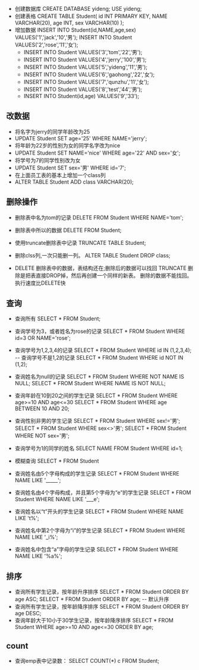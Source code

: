 - 创建数据库
CREATE DATABASE yideng;
USE yideng;
- 创建表格
CREATE TABLE Student(
  id INT PRIMARY KEY,
  NAME VARCHAR(20),
  age INT,
  sex VARCHAR(10)
);
- 增加数据
   INSERT INTO Student(id,NAME,age,sex) VALUES('1','jack','10','男');
   INSERT INTO Student VALUES('2','rose','11','女');
   * INSERT INTO Student VALUES('3','tom','22','男');
   * INSERT INTO Student VALUES('4','jerry','100','男');
   * INSERT INTO Student VALUES('5','yideng','11','男');
   * INSERT INTO Student VALUES('6','gaohong','22','女');
   * INSERT INTO Student VALUES('7','qunzhu','11','女');
   * INSERT INTO Student VALUES('8','test','44','男');
   * INSERT INTO Student(id,age) VALUES('9','33');


## 改数据
* 将名字为jerry的同学年龄改为25
* UPDATE Student SET age='25' WHERE NAME='jerry';
* 将年龄为22岁的性别为女的同学名字改为nice
* UPDATE Student SET NAME='nice' WHERE age='22' AND sex='女';
* 将学号为7的同学性别改为女
* UPDATE Student SET sex='男' WHERE id='7';
* 在上面员工表的基本上增加一个class列
* ALTER TABLE Student ADD class VARCHAR(20);

## 删除操作
* 删除表中名为tom的记录
DELETE FROM Student WHERE NAME='tom';
* 删除表中所以的数据
 DELETE FROM Student;
* 使用truncate删除表中记录
TRUNCATE TABLE Student;
* 删除clss列,一次只能删一列。
ALTER TABLE Student DROP class;

* DELETE 删除表中的数据，表结构还在;删除后的数据可以找回
TRUNCATE 删除是把表直接DROP掉，然后再创建一个同样的新表。
删除的数据不能找回。执行速度比DELETE快

## 查询
* 查询所有
SELECT * FROM Student;
* 查询学号为3，或者姓名为rose的记录
SELECT * FROM Student WHERE id=3 OR NAME='rose';
* 查询学号为1,2,3,4的记录
SELECT * FROM Student WHERE id IN (1,2,3,4);
-- 查询学号不是1,2的记录
SELECT * FROM Student WHERE id NOT IN (1,2);
* 查询姓名为null的记录
SELECT * FROM Student WHERE NOT NAME IS NULL;
SELECT * FROM Student WHERE NAME IS NOT NULL;
* 查询年龄在10到20之间的学生记录
SELECT * FROM Student WHERE age>=10 AND age<=30
SELECT * FROM Student WHERE age BETWEEN 10 AND 20;
* 查询性别非男的学生记录
SELECT * FROM Student WHERE sex!='男';
SELECT * FROM Student WHERE sex<>'男';
SELECT * FROM Student WHERE NOT sex='男';
* 查询学号为1的同学的姓名 
SELECT NAME FROM Student WHERE id=1;

* 模糊查询
SELECT * FROM Student
* 查询姓名由5个字母构成的学生记录
SELECT * FROM Student WHERE NAME LIKE '_____';
* 查询姓名由4个字母构成，并且第5个字母为“e”的学生记录
SELECT * FROM Student WHERE NAME LIKE '___e';
* 查询姓名以“t”开头的学生记录
SELECT * FROM Student WHERE NAME LIKE 't%';
* 查询姓名中第2个字母为“i”的学生记录
SELECT * FROM Student WHERE NAME LIKE '_i%';
* 查询姓名中包含“a”字母的学生记录
SELECT * FROM Student WHERE NAME LIKE '%a%';

## 排序
* 查询所有学生记录，按年龄升序排序
SELECT * FROM Student ORDER BY age ASC;
SELECT * FROM Student ORDER BY age; -- 默认升序
* 查询所有学生记录，按年龄降序排序
SELECT * FROM Student ORDER BY age DESC;
* 查询年龄大于10小于30学生记录，按年龄降序排序
SELECT * FROM Student WHERE age>=10 AND age<=30 ORDER BY age;

## count 
* 查询emp表中记录数：
SELECT COUNT(*) c FROM Student;
